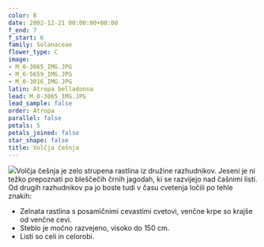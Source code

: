 ```yaml
---
color: B
date: 2002-12-21 00:00:00+00:00
f_end: 7
f_start: 6
family: Solanaceae
flower_type: C
image:
- M_0-3065_IMG.JPG
- M_6-5659_IMG.JPG
- M_0-3016_IMG.JPG
latin: Atropa belladonna
lead: M_0-3065_IMG.JPG
lead_sample: false
order: Atropa
parallel: false
petals: 5
petals_joined: false
star_shape: false
title: Volčja češnja
---
```

![](../../images/flowers)Volčja češnja je zelo strupena rastlina iz družine razhudnikov. Jeseni je ni težko prepoznati po bleščečih črnih jagodah, ki se razvijejo nad čašnimi listi. Od drugih razhudnikov pa jo boste tudi v času cvetenja ločili po tehle znakih:

-   Zelnata rastlina s posamičnimi cevastimi cvetovi, venčne krpe so krajše od venčne cevi.
-   Steblo je močno razvejeno, visoko do 150 cm.
-   Listi so celi in celorobi.
